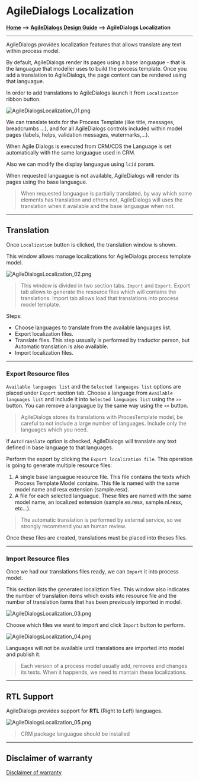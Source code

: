 # AgileDialogs Localization

**[Home](/) --> [AgileDialogs Design Guide](/guides/AgileDialogs-DesignGuide.md) --> AgileDialogs Localization**

---
AgileDialogs provides localization features that allows translate any text within process model.

By default, AgileDialogs render its pages using a base languague - that is the languague that modeller uses to build the process template. Once you add a translation to AgileDialogs, the page content can be rendered using that languague.

In order to add translations to AgileDialogs launch it from `Localization` ribbon button.

![AgileDialogsLocalization_01.png](../media/AgileDialogsLocalization/AgileDialogsLocalization_01.png)

We can translate texts for the Process Template (like title, messages, breadcrumbs ...), and for all AgileDialogs controls included within model pages (labels, helps, validation messages, watermarks,...).

When Agile Dialogs is executed from CRM/CDS the Language is set automatically with the same languague used in CRM.

Also we can modify the display languague using `lcid` param.

When requested languague is not available, AgileDialogs will render its pages using the base languague.

> When requested languague is partially translated, by way which some elements has translation and others not, AgileDialogs will uses the translation when it available and the base languague when not.

---

## Translation

Once `Localization` button is clicked, the translation window is shown.

This window allows manage localizations for AgileDialogs process template model.

![AgileDialogsLocalization_02.png](../media/AgileDialogsLocalization/AgileDialogsLocalization_02.png)

> This window is divided in two section tabs. `Import` and `Export`. Export tab allows to generate the resource files which will contains the translations. Import tab allows load that translations into process model template.

Steps:

- Choose languages to translate from the available languages list.
- Export localization files.
- Translate files. This step ussually is performed by traductor person, but Automatic translation is also available.
- Import localization files.

---

### Export Resource files

`Available languages list` and the `Selected languages list` options are placed under `Export` section tab. Choose a language from `Available languages list` and include it into `Selected languages list` using the `>>` button. You can remove a languague by the same way using the `<<` button.

> AgileDialogs stores its translations with ProcesTemplate model, be careful to not include a large number of languages. Include only the languages which you need.

If `AutoTranslate` option is checked, AgileDialogs will translate any text defined in base language to that languages.

Perform the export by clicking the `Export localization file`. This operation is going to generate multiple resource files:

1. A single base languague resource file. This file contains the texts which Process Template Model contains. This file is named with the same model name and resx extension (sample.resx).
2. A file for each selected languague. These files are named with the same model name, an localized extension (sample.es.resx, sample.nl.resx, etc...).

> The automatic translation is performed by external service, so we strongly recommend you an human review.

Once these files are created, translations must be placed into theses files.

---

### Import Resource files

Once we had our translations files ready, we can `Import` it into process model.

This section lists the generated localiztion files. This window also indicates the number of translation items which exists into resource file and the number of translation items that has been previously imported in model.

![AgileDialogsLocalization_03.png](../media/AgileDialogsLocalization/AgileDialogsLocalization_03.png)

Choose which files we want to import and click `Import` button to perform.

![AgileDialogsLocalization_04.png](../media/AgileDialogsLocalization/AgileDialogsLocalization_04.png)

Languages will not be available until translations are imported into model and publish it.
> Each version of a process model usually add, removes and changes its texts. When it happends, we need to mantain these localizations.

---

## RTL Support

AgileDialogs provides support for **RTL** (Right to Left) languages.

![AgileDialogsLocalization_05.png](../media/AgileDialogsLocalization/AgileDialogsLocalization_05.png)

> CRM package languague should be installed

---

## Disclaimer of warranty

[Disclaimer of warranty](DisclaimerOfWarranty.md)

